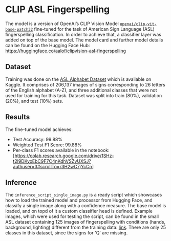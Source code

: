 # CLIP ASL Fingerspelling
The model is a version of OpenAI’s CLIP Vision Model [`openai/clip-vit-base-patch32`](https://huggingface.co/openai/clip-vit-base-patch32) fine-tuned for the task of American Sign Language (ASL) fingerspelling classification. In order to achieve that, a classifier layer was added on top of the base model. The model card and further model details can be found on the Hugging Face Hub: https://huggingface.co/aalof/clipvision-asl-fingerspelling
## Dataset
Training was done on the [ASL Alphabet Dataset](https://www.kaggle.com/datasets/debashishsau/aslamerican-sign-language-aplhabet-dataset) which is available on Kaggle. It comprises of 206,137 images of signs corresponding to 26 letters of the English alphabet (A-Z), and three additional classes that were not used for training for this task. Dataset was split into train (80%), validation (20%), and test (10%) sets.
## Results
The fine-tuned model achieves:
- Test Accuracy: 99.88%
- Weighted Test F1 Score: 99.88%
- Per-class F1 scores available in the notebook: [https://colab.research.google.com/drive/1SHz-t2I9DKyxEbC9F7C4nKdhVSZyUXSJ?authuser=3#scrollTo=r3H2wC7jYcCn]
## Inference
The `inference_script_single_image.py` is a ready script which showcases how to load the trained model and processor from Hugging Face, and classify a single image along with a confidence measure. The base model is loaded, and on topd of it a custom classifier head is defined. Example images, which were used for testing the script, can be found in the small ASL dataset containing 125 images of fingerspelling with conditions (hands, background, lighting) different from the training data: [link](https://drive.google.com/drive/folders/1HuzULPybEkL25P6FCuuGKtWoRtf4W6pE?usp=sharing). There are only 25 classes in this dataset, since the signs for 'Q' are missing.
